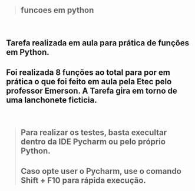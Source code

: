 >## funcoes em python

<br>

## Tarefa realizada em aula para prática de funções em Python. 
## Foi realizada 8 funções ao total para por em prática o que foi feito em aula pela Etec pelo professor Emerson. A Tarefa gira em torno de uma lanchonete ficticia.

<br>

> ## Para realizar os testes, basta execultar dentro da IDE Pycharm ou pelo próprio Python.
> ## Caso opte user o Pycharm, use o comando Shift + F10 para rápida execução.
